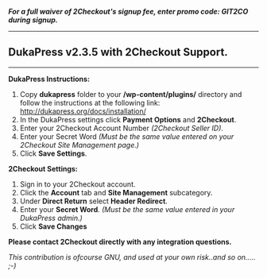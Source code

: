 **_For a full waiver of 2Checkout's signup fee, enter promo code: GIT2CO during signup._**

***

## DukaPress v2.3.5 with 2Checkout Support.

***

**DukaPress Instructions:**

1. Copy **dukapress** folder to your **/wp-content/plugins/** directory and follow the instructions at the following link:
http://dukapress.org/docs/installation/
3. In the DukaPress settings click **Payment Options** and **2Checkout**.
4. Enter your 2Checkout Account Number _(2Checkout Seller ID)_.
5. Enter your Secret Word _(Must be the same value entered on your 2Checkout Site Management page.)_
6. Click **Save Settings**.

**2Checkout Settings:**

1. Sign in to your 2Checkout account.
2. Click the **Account** tab and **Site Management** subcategory.
3. Under **Direct Return** select **Header Redirect**.
4. Enter your **Secret Word**. _(Must be the same value entered in your DukaPress admin.)_
5. Click **Save Changes**

**Please contact 2Checkout directly with any integration questions.**

_This contribution is ofcourse GNU, and used at your own risk..and so on..... ;-)_
